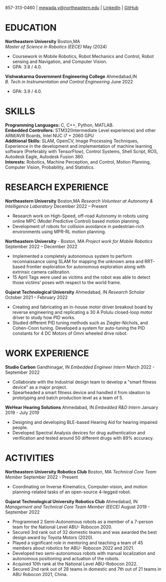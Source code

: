 857-313-0460 | [mewada.y@northeastern.edu](mailto:mewada.y@northeastern.edu) | [LinkedIn](linkedin.com/in/yash-mewada) | [GitHub](https://github.com/yashmewada9618)

# EDUCATION
**Northeastern University**                                         Boston,MA <br />
*Master of Science in Robotics (EECE)*                              May (2024) <br />
* Coursework in Mobile Robotics, Robot Mechanics and Control, Robot sensing and Navigation, and Computer Vision. <br />
* GPA: 3.8 / 4.0.

**Vishwakarma Government Engineering College**                      Ahmedabad,IN <br />
*B. Tech in Instrumentation and Control Engineering*                June 2022 <br />
* GPA: 3.9 / 4.0.

# SKILLS

**Programming Languages:** C, C++, Python, MATLAB. <br />
**Embedded Controllers:** STM32(Intermediate Level experience) and other ARM/AVR Boards, Intel NUC i7 + 2060 GPU <br />
**Additional Skills:** SLAM, OpenCV, Image Processing Techniques, Experience in the development and implementation of machine learning software (Preferably with TensorFlow), Control Systems, Shell Script, ROS, Autodesk Eagle, Autodesk Fusion 360. <br />
**Interests:** Robotics, Machine Perception, and Control, Motion Planning, Computer Vision, Probability, and Statistics. <br />

# RESEARCH EXPERIENCE

**Northeastern University**                                         Boston,MA
*Research Volunteer at Autonomy & Intelligence Laboratory*          December 2022 – Present
* Research work on High-Speed, off-road Autonomy in robots using online MPC (Model Predictive Control) based motion planning.
* Development of robots for collision avoidance in pedestrian-rich environments using MPR-RL motion planning.

**Northeastern University** -                                       Boston, MA
*Project work for Mobile Robotics*                                  September 2022 – December 2022
* Implemented a completely autonomous system to perform reconnaissance using SLAM for mapping the unknown area and RRT-based frontier exploration for autonomous exploration along with extrinsic camera calibration.
* 15 April Tags were used as victims and the robot was able to detect those victims’ poses with respect to the world frame.

**Gujarat Technological University**                                Ahmedabad, IN
*Research Scholar*                                                  October 2021 – February 2022
* Creating and fabricating an in-house motor driver breakout board by reverse engineering and replicating a 30 A Polulu closed-loop motor driver to study how PID works.
* Studied different PID tuning methods such as Ziegler-Nichols, and Cohen-Coon tuning. Developed a system for auto-tuning the PID constants for 4 DC Motors of Omni wheeled drive robot.

# WORK EXPERIENCE
**Studio Carbon**                                                   Gandhinagar, IN
*Embedded Engineer Intern*                                          March 2022 - September 2022
* Collaborate with the Industrial design team to develop a "smart fitness device" as a major project.
* Spearheaded a smart fitness device and handled it from ideation to prototyping and batch production level as a team of 5.

**WeHear Hearing Solutions**                                        Ahmedabad, IN
*Embedded R&D Intern*                                               January 2019 - July 2019
* Designing and developing BLE-based Hearing Aid for hearing impaired people.
* Developed Spectral Analysis devices for drug authentication and verification and tested around 50 different drugs with 89% accuracy.

# ACTIVITIES
**Northeastern University Robotics Club**                           Boston, MA
*Technical Core Team Member*                                        September 2022 - Present
* Coordinating on Inverse Kinematics, Computer-vision, and motion planning-related tasks of an open-source 4-legged robot.

**Gujarat Technological University Robotics Club**                  Ahmedabad, IN
*Management and Technical Core Team Member (EECE)*                  August 2019 - September 2022
* Programmed 2 Semi-Autonomous robots as a member of a 7-person team for the National Level ABU- Robocon 2020.
* Secured 3rd rank out of 32 domestic teams and was awarded the best design award by Toyota Motors (2020).
* Played a significant role in mentoring and teaching a team of 45 members about robotics for ABU- Robocon 2022 and 2021.
* Developed two semi-autonomous robots with manual localization and autonomous positioning and actuation of the robots.
* Acquired 10th rank at the National Level ABU-Robocon 2022.
* Secured 2nd rank out of 28 teams in domestic and 7th out of 21 teams in ABU Robocon 2021, China.
